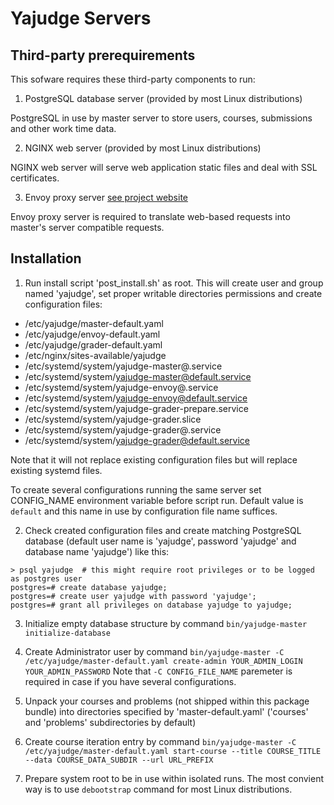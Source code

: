 # Yajudge Servers

## Third-party prerequirements

This sofware requires these third-party components to run:

 1. PostgreSQL database server (provided by most Linux distributions)

 PostgreSQL in use by master server to store users, courses, submissions
 and other work time data.
 
 2. NGINX web server (provided by most Linux distributions)

 NGINX web server will serve web application static files and deal
 with SSL certificates.
 
 3. Envoy proxy server [see project website](https://www.envoyproxy.io/)

 Envoy proxy server is required to translate web-based requests into
 master's server compatible requests.

## Installation

 1. Run install script 'post_install.sh' as root. This will create user
 and group named 'yajudge', set proper writable directories permissions
 and create configuration files:

   - /etc/yajudge/master-default.yaml
   - /etc/yajudge/envoy-default.yaml
   - /etc/yajudge/grader-default.yaml
   - /etc/nginx/sites-available/yajudge
   - /etc/systemd/system/yajudge-master@.service
   - /etc/systemd/system/yajudge-master@default.service
   - /etc/systemd/system/yajudge-envoy@.service
   - /etc/systemd/system/yajudge-envoy@default.service
   - /etc/systemd/system/yajudge-grader-prepare.service
   - /etc/systemd/system/yajudge-grader.slice
   - /etc/systemd/system/yajudge-grader@.service
   - /etc/systemd/system/yajudge-grader@default.service

 Note that it will not replace existing configuration files but will replace
 existing systemd files.

 To create several configurations running the same server set CONFIG_NAME
 environment variable before script run. Default value is `default` and this name
 in use by configuration file name suffices.

 2. Check created configuration files and create matching PostgreSQL database
 (default user name is 'yajudge', password 'yajudge' and database name 'yajudge')
 like this:

 ```
 > psql yajudge  # this might require root privileges or to be logged as postgres user 
 postgres=# create database yajudge;
 postgres=# create user yajudge with password 'yajudge';
 postgres=# grant all privileges on database yajudge to yajudge; 
 ```

 3. Initialize empty database structure by command
 `bin/yajudge-master initialize-database`

 4. Create Administrator user by command
 `bin/yajudge-master -C /etc/yajudge/master-default.yaml create-admin YOUR_ADMIN_LOGIN YOUR_ADMIN_PASSWORD`
 Note that `-C CONFIG_FILE_NAME` paremeter is required in case if you have several configurations.

 5. Unpack your courses and problems (not shipped within this package bundle)
 into directories specified by 'master-default.yaml' ('courses' and 'problems'
 subdirectories by default)

 7. Create course iteration entry by command
 `bin/yajudge-master -C /etc/yajudge/master-default.yaml start-course --title COURSE_TITLE --data COURSE_DATA_SUBDIR --url URL_PREFIX`

 8. Prepare system root to be in use within isolated runs. The most convient way is
 to use `debootstrap` command for most Linux distributions.
 
